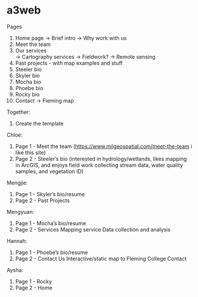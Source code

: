 # a3web

Pages 
1. Home page
-> Brief intro 
-> Why work with us
1. Meet the team
1. Our services  
-> Cartography services
-> Fieldwork? 
-> Remote sensing 
1. Past projects - with map examples and stuff 
1. Steeler bio
1. Skyler bio
1. Mocha bio
1. Phoebe bio 
1. Rocky bio
1. Contact
-> Fleming map

Together:
1. Create the template

Chloe:
1. Page 1 -  Meet the team (https://www.milgeospatial.com/meet-the-team i like this site) 
1. Page 2 - Steeler’s bio (interested in hydrology/wetlands, likes mapping in ArcGIS, and enjoys field work collecting stream data, water quality samples, and vegetation ID) 

Mengjie:
1. Page 1 - Skyler’s bio/resume
1. Page 2 -  Past Projects

Mengyuan:
1. Page 1 - Mocha’s bio/resume
1. Page 2 - Services 
Mapping service 
Data collection and analysis 

Hannah:
1. Page 1 - Phoebe’s bio/resume
1. Page 2 - Contact Us
Interactive/static map to Fleming College
Contact

Aysha:
1. Page 1 - Rocky
1. Page 2 - Home

